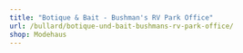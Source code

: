 ```yaml
---
title: "Botique & Bait - Bushman's RV Park Office"
url: /bullard/botique-und-bait-bushmans-rv-park-office/
shop: Modehaus
---
```

